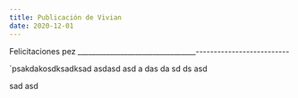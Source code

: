 ```yaml
---
title: Publicación de Vivian
date: 2020-12-01
---
```


Felicitaciones pez _________________________________--------------------------

<!--more-->

`psakdakosdksadksad
asdasd
asd
a
das
da
sd
ds
asd

sad
asd
